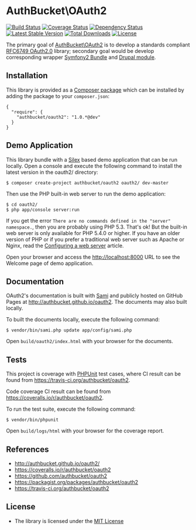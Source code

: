 AuthBucket\\OAuth2
==================

[![Build
Status](https://travis-ci.org/authbucket/oauth2.svg?branch=master)](https://travis-ci.org/authbucket/oauth2)
[![Coverage
Status](https://img.shields.io/coveralls/authbucket/oauth2.svg)](https://coveralls.io/r/authbucket/oauth2?branch=master)
[![Dependency
Status](https://www.versioneye.com/user/projects/5338d5457bae4b06600000b7/badge.svg)](https://www.versioneye.com/user/projects/5338d5457bae4b06600000b7)
[![Latest Stable
Version](https://poser.pugx.org/authbucket/oauth2/v/stable.png)](https://packagist.org/packages/authbucket/oauth2)
[![Total
Downloads](https://poser.pugx.org/authbucket/oauth2/downloads.png)](https://packagist.org/packages/authbucket/oauth2)
[![License](https://poser.pugx.org/authbucket/oauth2/license.png)](https://packagist.org/packages/authbucket/oauth2)

The primary goal of
[AuthBucket\\OAuth2](https://github.com/authbucket/oauth2) is to develop
a standards compliant [RFC6749
OAuth2.0](http://tools.ietf.org/html/rfc6749) library; secondary goal
would be develop corresponding wrapper [Symfony2
Bundle](http://www.symfony.com) and [Drupal module](http://drupal.org).

Installation
------------

This library is provided as a [Composer
package](https://packagist.org/packages/authbucket/oauth2) which can be
installed by adding the package to your `composer.json`:

    {
      "require": {
        "authbucket/oauth2": "1.0.*@dev"
      }
    }

Demo Application
----------------

This library bundle with a [Silex](https://github.com/silexphp/Silex)
based demo application that can be run locally. Open a console and
execute the following command to install the latest version in the
oauth2/ directory:

    $ composer create-project authbucket/oauth2 oauth2/ dev-master

Then use the PHP built-in web server to run the demo application:

    $ cd oauth2/
    $ php app/console server:run

If you get the error
`There are no commands defined in the "server" namespace.`, then you are
probably using PHP 5.3. That's ok! But the built-in web server is only
available for PHP 5.4.0 or higher. If you have an older version of PHP
or if you prefer a traditional web server such as Apache or Nginx, read
the [Configuring a web
server](http://symfony.com/doc/current/cookbook/configuration/web_server_configuration.html)
article.

Open your browser and access the <http://localhost:8000> URL to see the
Welcome page of demo application.

Documentation
-------------

OAuth2's documentation is built with
[Sami](https://github.com/fabpot/Sami) and publicly hosted on GitHub
Pages at http://authbucket.github.io/oauth2. The documents may also
built locally.

To built the documents locally, execute the following command:

    $ vendor/bin/sami.php update app/config/sami.php

Open `build/oauth2/index.html` with your browser for the documents.

Tests
-----

This project is coverage with [PHPUnit](http://phpunit.de/) test cases,
where CI result can be found from
<https://travis-ci.org/authbucket/oauth2>.

Code coverage CI result can be found from
<https://coveralls.io/r/authbucket/oauth2>.

To run the test suite, execute the following command:

    $ vendor/bin/phpunit

Open `build/logs/html` with your browser for the coverage report.

References
----------

-   http://authbucket.github.io/oauth2/
-   https://coveralls.io/r/authbucket/oauth2
-   https://github.com/authbucket/oauth2
-   https://packagist.org/packages/authbucket/oauth2
-   https://travis-ci.org/authbucket/oauth2

License
-------

-   The library is licensed under the [MIT
    License](http://opensource.org/licenses/MIT)

